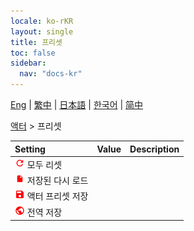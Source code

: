 ```yaml
---
locale: ko-rKR
layout: single
title: 프리셋
toc: false
sidebar:
  nav: "docs-kr"
---
```

[Eng](/dancexr/menu/2025.4/actor/actor_presets) | [繁中](/tw/dancexr/menu/2025.4/actor/actor_presets) | [日本語](/jp/dancexr/menu/2025.4/actor/actor_presets) | [한국어](/kr/dancexr/menu/2025.4/actor/actor_presets) | [简中](/zh/dancexr/menu/2025.4/actor/actor_presets)

[액터](../menu#액터) > 프리셋



| Setting | Value | Description |
| :--- | --- | :--- |
| <img src="/images/icon/ic_refresh.png" alt="refresh icon"/> 모두 리셋|| 
| <img src="/images/icon/ic_file.png" alt="file icon"/> 저장된 다시 로드|| 
| <img src="/images/icon/ic_save.png" alt="save icon"/> 액터 프리셋 저장|| 
| <img src="/images/icon/ic_globe.png" alt="globe icon"/> 전역 저장|| 

